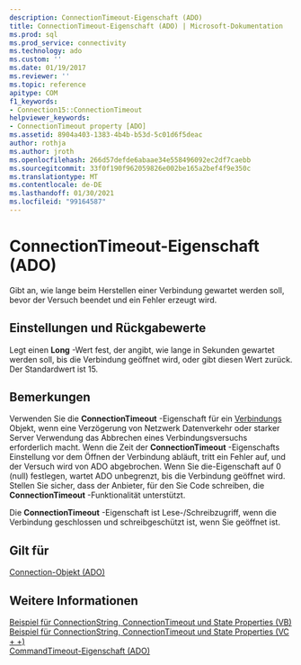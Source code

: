```yaml
---
description: ConnectionTimeout-Eigenschaft (ADO)
title: ConnectionTimeout-Eigenschaft (ADO) | Microsoft-Dokumentation
ms.prod: sql
ms.prod_service: connectivity
ms.technology: ado
ms.custom: ''
ms.date: 01/19/2017
ms.reviewer: ''
ms.topic: reference
apitype: COM
f1_keywords:
- Connection15::ConnectionTimeout
helpviewer_keywords:
- ConnectionTimeout property [ADO]
ms.assetid: 8904a403-1383-4b4b-b53d-5c01d6f5deac
author: rothja
ms.author: jroth
ms.openlocfilehash: 266d57defde6abaae34e558496092ec2df7caebb
ms.sourcegitcommit: 33f0f190f962059826e002be165a2bef4f9e350c
ms.translationtype: MT
ms.contentlocale: de-DE
ms.lasthandoff: 01/30/2021
ms.locfileid: "99164587"
---
```

# <a name="connectiontimeout-property-ado"></a>ConnectionTimeout-Eigenschaft (ADO)
Gibt an, wie lange beim Herstellen einer Verbindung gewartet werden soll, bevor der Versuch beendet und ein Fehler erzeugt wird.  
  
## <a name="settings-and-return-values"></a>Einstellungen und Rückgabewerte  
 Legt einen **Long** -Wert fest, der angibt, wie lange in Sekunden gewartet werden soll, bis die Verbindung geöffnet wird, oder gibt diesen Wert zurück. Der Standardwert ist 15.  
  
## <a name="remarks"></a>Bemerkungen  
 Verwenden Sie die **ConnectionTimeout** -Eigenschaft für ein [Verbindungs](./connection-object-ado.md) Objekt, wenn eine Verzögerung von Netzwerk Datenverkehr oder starker Server Verwendung das Abbrechen eines Verbindungsversuchs erforderlich macht. Wenn die Zeit der **ConnectionTimeout** -Eigenschafts Einstellung vor dem Öffnen der Verbindung abläuft, tritt ein Fehler auf, und der Versuch wird von ADO abgebrochen. Wenn Sie die-Eigenschaft auf 0 (null) festlegen, wartet ADO unbegrenzt, bis die Verbindung geöffnet wird. Stellen Sie sicher, dass der Anbieter, für den Sie Code schreiben, die **ConnectionTimeout** -Funktionalität unterstützt.  
  
 Die **ConnectionTimeout** -Eigenschaft ist Lese-/Schreibzugriff, wenn die Verbindung geschlossen und schreibgeschützt ist, wenn Sie geöffnet ist.  
  
## <a name="applies-to"></a>Gilt für  
 [Connection-Objekt (ADO)](./connection-object-ado.md)  
  
## <a name="see-also"></a>Weitere Informationen  
 [Beispiel für ConnectionString, ConnectionTimeout und State Properties (VB)](./connectionstring-connectiontimeout-and-state-properties-example-vb.md)   
 [Beispiel für ConnectionString, ConnectionTimeout und State Properties (VC + +)](./connectionstring-connectiontimeout-and-state-properties-example-vc.md)   
 [CommandTimeout-Eigenschaft (ADO)](./commandtimeout-property-ado.md)